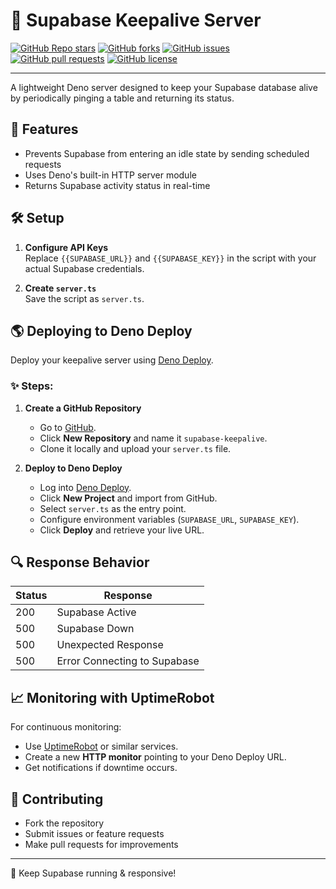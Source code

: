 # 🔄 Supabase Keepalive Server

[![GitHub Repo stars](https://img.shields.io/github/stars/Hike-projects/keepalive-supabase?style=social)](https://github.com/Hike-projects/keepalive-supabase)
[![GitHub forks](https://img.shields.io/github/forks/Hike-projects/keepalive-supabase?style=social)](https://github.com/Hike-projects/keepalive-supabase/fork)
[![GitHub issues](https://img.shields.io/github/issues/Hike-projects/keepalive-supabase)](https://github.com/Hike-projects/keepalive-supabase/issues)
[![GitHub pull requests](https://img.shields.io/github/issues-pr/Hike-projects/keepalive-supabase)](https://github.com/Hike-projects/keepalive-supabase/pulls)
[![GitHub license](https://img.shields.io/github/license/Hike-projects/keepalive-supabase)](https://github.com/Hike-projects/keepalive-supabase/blob/main/LICENSE)

---

A lightweight Deno server designed to keep your Supabase database alive by periodically pinging a table and returning its status.

## 🚀 Features
- Prevents Supabase from entering an idle state by sending scheduled requests
- Uses Deno's built-in HTTP server module
- Returns Supabase activity status in real-time

## 🛠️ Setup

1. **Configure API Keys**  
   Replace `{{SUPABASE_URL}}` and `{{SUPABASE_KEY}}` in the script with your actual Supabase credentials.

2. **Create `server.ts`**  
   Save the script as `server.ts`.

## 🌎 Deploying to Deno Deploy

Deploy your keepalive server using [Deno Deploy](https://deno.com/deploy).

### ✨ Steps:
1. **Create a GitHub Repository**  
   - Go to [GitHub](https://github.com/).
   - Click **New Repository** and name it `supabase-keepalive`.
   - Clone it locally and upload your `server.ts` file.

2. **Deploy to Deno Deploy**  
   - Log into [Deno Deploy](https://deno.com/deploy).
   - Click **New Project** and import from GitHub.
   - Select `server.ts` as the entry point.
   - Configure environment variables (`SUPABASE_URL`, `SUPABASE_KEY`).
   - Click **Deploy** and retrieve your live URL.

## 🔍 Response Behavior

| Status | Response             |
|--------|----------------------|
| 200    | Supabase Active      |
| 500    | Supabase Down        |
| 500    | Unexpected Response  |
| 500    | Error Connecting to Supabase |

## 📈 Monitoring with UptimeRobot

For continuous monitoring:
- Use [UptimeRobot](https://uptimerobot.com/) or similar services.
- Create a new **HTTP monitor** pointing to your Deno Deploy URL.
- Get notifications if downtime occurs.

## 🤝 Contributing

- Fork the repository  
- Submit issues or feature requests  
- Make pull requests for improvements  

---

🚀 Keep Supabase running & responsive!
